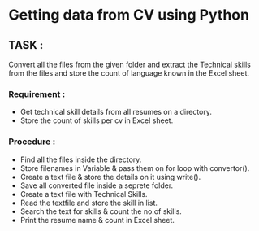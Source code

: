 # Getting data from CV using Python

## TASK :
   Convert all the files from the given folder and extract the Technical skills from the files and store the count of language known in the Excel sheet.
        
### Requirement :
- Get technical skill details from all resumes on a directory.
- Store the count of skills per cv in Excel sheet.

### Procedure :
- Find all the files inside the directory.
- Store filenames in Variable & pass them on for loop with convertor().
- Create a text file & store the details on it using write().
- Save all converted file inside a seprete folder.
- Create a text file with Technical Skills.
- Read the textfile and store the skill in list.
- Search the text for skills & count the no.of skills.
- Print the resume name & count in Excel sheet.
